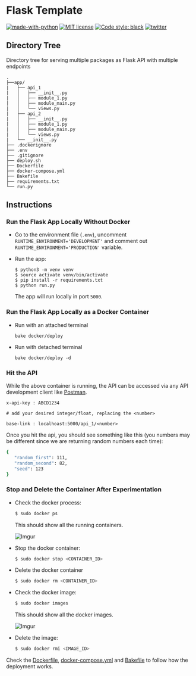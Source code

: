 # Flask Template

[![made-with-python](https://img.shields.io/badge/Made%20with-Python-1f425f.svg)](https://www.python.org/) [![MIT license](https://img.shields.io/badge/License-MIT-blue.svg)](https://github.com/rednafi/protomate/blob/master/LICENSE) [![Code style: black](https://img.shields.io/badge/code%20style-black-000000.svg)](https://github.com/python/black)
[![twitter](https://img.shields.io/twitter/url/https/home?style=social)](https://twitter.com)


## Directory Tree
Directory tree for serving multiple packages as Flask API with multiple endpoints

```
.
├──app/
|   ├── api_1
|   │   ├── __init__.py
|   │   ├── module_1.py
|   │   ├── module_main.py
|   │   └── views.py
|   ├── api_2
|   │   ├── __init__.py
|   │   ├── module_1.py
|   │   ├── module_main.py
|   │   └── views.py
|   └── __init__.py
├── .dockerignore
├── .env
├── .gitignore
├── deploy.sh
├── Dockerfile
├── docker-compose.yml
├── Bakefile
├── requirements.txt
└── run.py
```

## Instructions

### Run the Flask App Locally Without Docker
* Go to the environment file (`.env`),
uncomment `RUNTIME_ENVIRONMENT='DEVELOPMENT'` and comment out `RUNTIME_ENVIRONMENT='PRODUCTION'` variable.

* Run the app:
    ```
    $ python3 -m venv venv
    $ source activate venv/bin/activate
    $ pip install -r requirements.txt
    $ python run.py
    ```
    The app will run locally in port `5000`.

### Run the Flask App Locally as a Docker Container
* Run with an attached terminal
    ```
    bake docker/deploy
    ```
* Run with detached terminal
    ```
    bake docker/deploy -d
    ```


### Hit the API

While the above container is running, the API can be accessed via any API development client like [Postman](https://www.getpostman.com/).

```
x-api-key : ABCD1234

# add your desired integer/float, replacing the <number>

base-link : localhoast:5000/api_1/<number>
```
Once you hit the api, you should see something like this (you numbers may be different since we are returning random numbers each time):

 ```bash
 {
    "random_first": 111,
    "random_second": 82,
    "seed": 123
}
 ```

### Stop and Delete the Container After Experimentation

* Check the docker process:

    ```bash
    $ sudo docker ps
    ```
    This should show all the running containers.

    ![Imgur](https://imgur.com/SUHI5pb.png)

* Stop the docker container:

    ```bash
    $ sudo docker stop <CONTAINER_ID>
    ```
* Delete the docker container

    ```bash
    $ sudo docker rm <CONTAINER_ID>
    ```
* Check the docker image:

  ```bash
  $ sudo docker images
  ```
  This should show all the docker images.

  ![Imgur](https://imgur.com/oP4pZpL.png)


* Delete the image:

  ```bash
  $ sudo docker rmi <IMAGE_ID>
  ```

Check the [Dockerfile](https://github.com/rednafi/flask-tmplt/blob/master/Dockerfile), [docker-compose.yml](https://github.com/rednafi/flask-tmplt/blob/master/docker-compose.yml) and [Bakefile](https://github.com/rednafi/flask-tmplt/blob/master/Bakefile) to follow how the deployment works.
